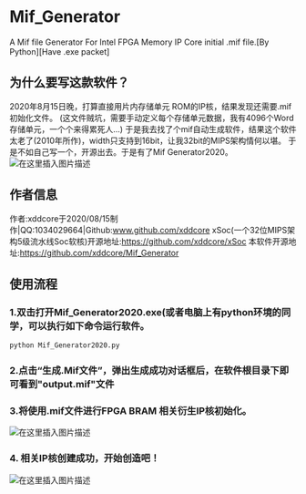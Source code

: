 # Mif_Generator
A Mif file Generator For Intel FPGA Memory IP Core initial .mif file.[By Python][Have .exe packet]
## 为什么要写这款软件？
2020年8月15日晚，打算直接用片内存储单元 ROM的IP核，结果发现还需要.mif初始化文件。
(这文件贼坑，需要手动定义每个存储单元数据，我有4096个Word存储单元，一个个来得累死人...)
于是我去找了个mif自动生成软件，结果这个软件太老了(2010年所作)，width只支持到16bit，让我32bit的MIPS架构情何以堪。
于是不如自己写一个，开源出去。于是有了Mif Generator2020。
![在这里插入图片描述](https://img-blog.csdnimg.cn/20200816114237264.png?x-oss-process=image/watermark,type_ZmFuZ3poZW5naGVpdGk,shadow_10,text_aHR0cHM6Ly9ibG9nLmNzZG4ubmV0L3FxXzM2MjI5ODc2,size_16,color_FFFFFF,t_70#pic_center)


## 作者信息
作者:xddcore于2020/08/15制作|QQ:1034029664|Github:www.github.com/xddcore
xSoc(一个32位MIPS架构5级流水线Soc软核)开源地址:https://github.com/xddcore/xSoc 
本软件开源地址:https://github.com/xddcore/Mif_Generator

## 使用流程
### 1.双击打开Mif_Generator2020.exe(或者电脑上有python环境的同学，可以执行如下命令运行软件。
```python
python Mif_Generator2020.py
```
### 2.点击“生成.Mif文件”，弹出生成成功对话框后，在软件根目录下即可看到"output.mif"文件
### 3.将使用.mif文件进行FPGA BRAM 相关衍生IP核初始化。
![在这里插入图片描述](https://img-blog.csdnimg.cn/20200816114449651.png?x-oss-process=image/watermark,type_ZmFuZ3poZW5naGVpdGk,shadow_10,text_aHR0cHM6Ly9ibG9nLmNzZG4ubmV0L3FxXzM2MjI5ODc2,size_16,color_FFFFFF,t_70#pic_center)


### 4. 相关IP核创建成功，开始创造吧！
![在这里插入图片描述](https://img-blog.csdnimg.cn/20200816114536798.png?x-oss-process=image/watermark,type_ZmFuZ3poZW5naGVpdGk,shadow_10,text_aHR0cHM6Ly9ibG9nLmNzZG4ubmV0L3FxXzM2MjI5ODc2,size_16,color_FFFFFF,t_70#pic_center)

